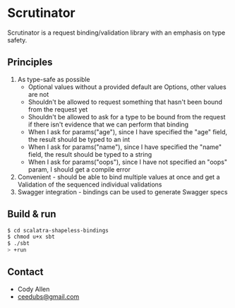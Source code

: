 # Scrutinator #

Scrutinator is a request binding/validation library with an emphasis on type safety.

## Principles ##

1. As type-safe as possible
    * Optional values without a provided default are Options, other values are not
    * Shouldn't be allowed to request something that hasn't been bound from the request yet
    * Shouldn't be allowed to ask for a type to be bound from the request if there isn't evidence that we can perform that binding
    * When I ask for params("age"), since I have specified the "age" field, the result should be typed to an int
    * When I ask for params("name"), since I have specified the "name" field, the result should be typed to a string
    * When I ask for params("oops"), since I have not specified an "oops" param, I should get a compile error
2. Convenient - should be able to bind multiple values at once and get a Validation of the sequenced individual validations
3. Swagger integration - bindings can be used to generate Swagger specs

## Build & run ##

```sh
$ cd scalatra-shapeless-bindings
$ chmod u+x sbt
$ ./sbt
> +run
```

## Contact ##

- Cody Allen
- <a href="ceedubs@gmail.com">ceedubs@gmail.com</a>
